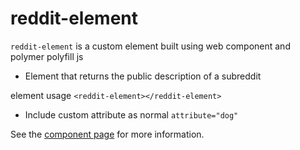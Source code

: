 reddit-element
================

````reddit-element```` is a custom element built using web component and polymer polyfill js

- Element that returns the public description of a subreddit

element usage ````<reddit-element></reddit-element>````

- Include custom attribute as normal ```attribute="dog"```

See the [component page](http://polymerlabs.github.io/reddit-element) for more information.